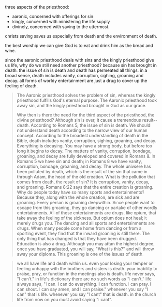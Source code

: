 three aspects of the priesthood:
- aaronic, concerned with offerings for sin
- kingly, concerned with ministering the life supply
- divinely, concerned with saving to the uttermost.

christs saving saves us especially from death and the environment of death.

the best worship we can give God is to eat and drink him as the bread and wine.

since the aaronic priesthood deals with sins and the kingly priesthood give us life, why do we still need another priesthood? because sin has brought in death. the issue of sin is death and death has permeated all things. in a broad sense, death includes vanity, corruption, sighing, groaning and decay. all forms of worldy entertainment are just a drug to cover up the feeling of death.

> The Aaronic priesthood solves the problem of sin, whereas the kingly priesthood fulfills God's eternal purpose. The Aaronic priesthood took away sin, and the kingly priesthood brought in God as our grace.
>
> Why then is there the need for the third aspect of the priesthood, the divine priesthood? Although sin is over, it cause a tremendous result--death. According to Romans 5, the issue of sin is death. We should not understand death according to the narrow view of our human concept. According to the broadest understanding of death in the Bible, death includes vanity, corruption, sighing, groaning, and decay. Everything is decaying. You may have a strong body, but before too long it begins to decay. The matters of vanity, corruption, bondage, groaning, and decay are fully developed and covered in Romans 8. In Romans 5 we have sin and death; in Romans 8 we have vanity, corruption, bondage, groaning, and decay. The whole univsere has been polluted by death, which is the result of the sin that came in through Adam, the head of the old creation. What is the pollution that comes from death, the result of sin? It is corruption, vanity, decay, and groaning. Romans 8:22 says that the entire creation is groaning. Why do people today have so many sports and entertainments? Because they, along with the whole creation, are sick and are groaning. Every person is groaning deepwithin. Since people want to escape from this groaning, they go dancing or partake of other wordly entertainments. All of these entertainments are drugs, like opium, that take away the feeling of the sickness. But opium does not heal; it merely drugs you. The dancing and all sports and entertainments are drugs. When many people come home from dancing or from a sporting event, they find that the inward groaning is still there. The only thing that has changed is that they have been drugged. Education is also a drug. Although you may attan the highest degree, once you have graduated, you will say, "What is this?" and will throw away your diploma. This groaning is one of the issues of death.





> we all have life and death within us. even your losing your temper or feeling unhappy with the brothers and sisters is death. your inability to praise, pray, or function in the meetings also is death. life never says, "I can't." in life's dictionary there are no such words as "I can't." life always says, "I can. I can do everything. I can function. I can pray. I can shout. I can say amen, and I can praise." whenever you say "I can" that is life. whenever you say "I cant" that is death. in the church life from now on you must avoid saying "I cant". 

